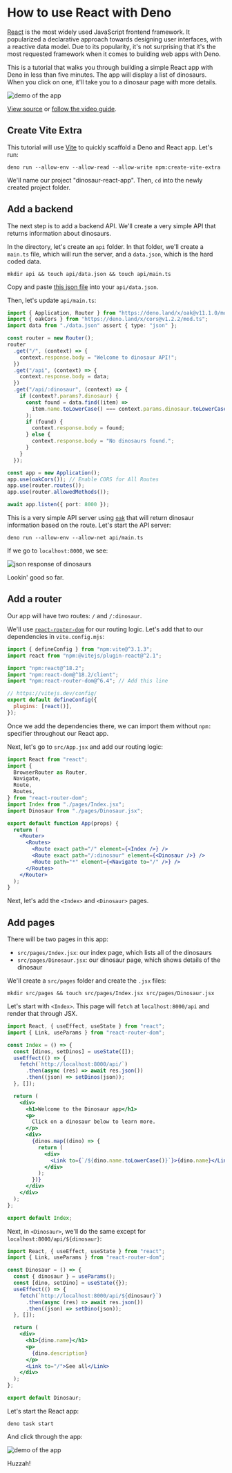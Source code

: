 # How to use React with Deno

[React](https://reactjs.org) is the most widely used JavaScript frontend
framework. It popularized a declarative approach towards designing user
interfaces, with a reactive data model. Due to its popularity, it's not
surprising that it's the most requested framework when it comes to building web
apps with Deno.

This is a tutorial that walks you through building a simple React app with Deno
in less than five minutes. The app will display a list of dinosaurs. When you
click on one, it'll take you to a dinosaur page with more details.

![demo of the app](../../manual/images/how-to/react/react-dinosaur-app-demo.gif)

[View source](https://github.com/denoland/examples/tree/main/with-react) or
[follow the video guide](https://www.youtube.com/watch?v=eStwt_2THd8).

## Create Vite Extra

This tutorial will use [Vite](https://vitejs.dev/) to quickly scaffold a Deno
and React app. Let's run:

```shell
deno run --allow-env --allow-read --allow-write npm:create-vite-extra
```

We'll name our project "dinosaur-react-app". Then, `cd` into the newly created
project folder.

## Add a backend

The next step is to add a backend API. We'll create a very simple API that
returns information about dinosaurs.

In the directory, let's create an `api` folder. In that folder, we'll create a
`main.ts` file, which will run the server, and a `data.json`, which is the hard
coded data.

```shell
mkdir api && touch api/data.json && touch api/main.ts
```

Copy and paste
[this json file](https://github.com/denoland/deno-vue-example/blob/main/api/data.json)
into your `api/data.json`.

Then, let's update `api/main.ts`:

```ts
import { Application, Router } from "https://deno.land/x/oak@v11.1.0/mod.ts";
import { oakCors } from "https://deno.land/x/cors@v1.2.2/mod.ts";
import data from "./data.json" assert { type: "json" };

const router = new Router();
router
  .get("/", (context) => {
    context.response.body = "Welcome to dinosaur API!";
  })
  .get("/api", (context) => {
    context.response.body = data;
  })
  .get("/api/:dinosaur", (context) => {
    if (context?.params?.dinosaur) {
      const found = data.find((item) =>
        item.name.toLowerCase() === context.params.dinosaur.toLowerCase()
      );
      if (found) {
        context.response.body = found;
      } else {
        context.response.body = "No dinosaurs found.";
      }
    }
  });

const app = new Application();
app.use(oakCors()); // Enable CORS for All Routes
app.use(router.routes());
app.use(router.allowedMethods());

await app.listen({ port: 8000 });
```

This is a very simple API server using [`oak`](https://deno.land/x/oak) that
will return dinosaur information based on the route. Let's start the API server:

```shell
deno run --allow-env --allow-net api/main.ts
```

If we go to `localhost:8000`, we see:

![json response of dinosaurs](../../manual/images/how-to/react/dinosaur-api.png)

Lookin' good so far.

## Add a router

Our app will have two routes: `/` and `/:dinosaur`.

We'll use [`react-router-dom`](https://reactrouter.com/en/main) for our routing
logic. Let's add that to our dependencies in `vite.config.mjs`:

```js
import { defineConfig } from "npm:vite@^3.1.3";
import react from "npm:@vitejs/plugin-react@^2.1";

import "npm:react@^18.2";
import "npm:react-dom@^18.2/client";
import "npm:react-router-dom@^6.4"; // Add this line

// https://vitejs.dev/config/
export default defineConfig({
  plugins: [react()],
});
```

Once we add the dependencies there, we can import them without `npm:` specifier
throughout our React app.

Next, let's go to `src/App.jsx` and add our routing logic:

```jsx
import React from "react";
import {
  BrowserRouter as Router,
  Navigate,
  Route,
  Routes,
} from "react-router-dom";
import Index from "./pages/Index.jsx";
import Dinosaur from "./pages/Dinosaur.jsx";

export default function App(props) {
  return (
    <Router>
      <Routes>
        <Route exact path="/" element={<Index />} />
        <Route exact path="/:dinosaur" element={<Dinosaur />} />
        <Route path="*" element={<Navigate to="/" />} />
      </Routes>
    </Router>
  );
}
```

Next, let's add the `<Index>` and `<Dinosaur>` pages.

## Add pages

There will be two pages in this app:

- `src/pages/Index.jsx`: our index page, which lists all of the dinosaurs
- `src/pages/Dinosaur.jsx`: our dinosaur page, which shows details of the
  dinosaur

We'll create a `src/pages` folder and create the `.jsx` files:

```shell
mkdir src/pages && touch src/pages/Index.jsx src/pages/Dinosaur.jsx
```

Let's start with `<Index>`. This page will `fetch` at `localhost:8000/api` and
render that through JSX.

```jsx
import React, { useEffect, useState } from "react";
import { Link, useParams } from "react-router-dom";

const Index = () => {
  const [dinos, setDinos] = useState([]);
  useEffect(() => {
    fetch(`http://localhost:8000/api/`)
      .then(async (res) => await res.json())
      .then((json) => setDinos(json));
  }, []);

  return (
    <div>
      <h1>Welcome to the Dinosaur app</h1>
      <p>
        Click on a dinosaur below to learn more.
      </p>
      <div>
        {dinos.map((dino) => {
          return (
            <div>
              <Link to={`/${dino.name.toLowerCase()}`}>{dino.name}</Link>
            </div>
          );
        })}
      </div>
    </div>
  );
};

export default Index;
```

Next, in `<Dinosaur>`, we'll do the same except for
`localhost:8000/api/${dinosaur}`:

```jsx
import React, { useEffect, useState } from "react";
import { Link, useParams } from "react-router-dom";

const Dinosaur = () => {
  const { dinosaur } = useParams();
  const [dino, setDino] = useState({});
  useEffect(() => {
    fetch(`http://localhost:8000/api/${dinosaur}`)
      .then(async (res) => await res.json())
      .then((json) => setDino(json));
  }, []);

  return (
    <div>
      <h1>{dino.name}</h1>
      <p>
        {dino.description}
      </p>
      <Link to="/">See all</Link>
    </div>
  );
};

export default Dinosaur;
```

Let's start the React app:

```console
deno task start
```

And click through the app:

![demo of the app](../../manual/images/how-to/react/react-dinosaur-app-demo.gif)

Huzzah!
